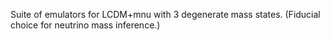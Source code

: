 Suite of emulators for LCDM+mnu with 3 degenerate mass states. (Fiducial choice for neutrino mass inference.)
